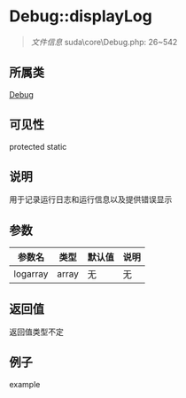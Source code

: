 # Debug::displayLog

> *文件信息* suda\core\Debug.php: 26~542
## 所属类 

[Debug](../Debug.md)

## 可见性

  protected  static
## 说明

用于记录运行日志和运行信息以及提供错误显示

## 参数

| 参数名 | 类型 | 默认值 | 说明 |
|--------|-----|-------|-------|
| logarray |  array | 无 | 无 |

## 返回值
返回值类型不定

## 例子

example